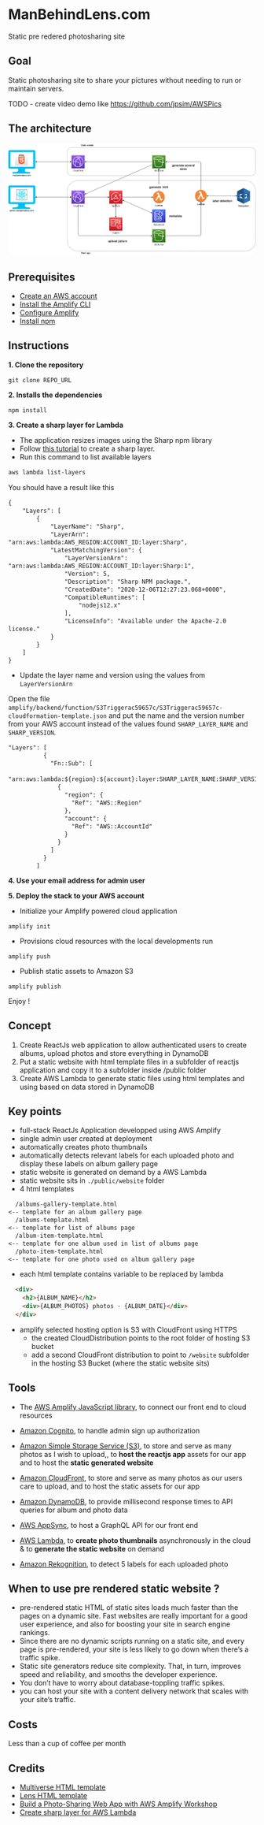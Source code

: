 # ManBehindLens.com

Static pre redered photosharing site

## Goal

Static photosharing site to share your pictures without needing to run or maintain servers.

TODO - create video demo like https://github.com/jpsim/AWSPics

## The architecture

![](public/website/assets/img/manbehindlens.png)



## Prerequisites
- [Create an AWS account](https://aws.amazon.com/fr/premiumsupport/knowledge-center/create-and-activate-aws-account/)
- [Install the Amplify CLI](https://docs.amplify.aws/cli/start/install#install-the-amplify-cli)
- [Configure Amplify](https://docs.amplify.aws/cli/start/install#configure-the-amplify-cli)
- [Install npm](https://www.npmjs.com/get-npm)


## Instructions

**1. Clone the repository**

```
git clone REPO_URL
```
**2. Installs the dependencies**
```
npm install
```

**3. Create a sharp layer for Lambda**

- The application resizes images using the Sharp npm library
- Follow [this tutorial](https://aws.amazon.com/blogs/compute/using-lambda-layers-to-simplify-your-development-process) to create a sharp layer.
- Run this command to list available layers
```bash 
aws lambda list-layers
``` 

You should have a result like this 
```
{
    "Layers": [
        {
            "LayerName": "Sharp",
            "LayerArn": "arn:aws:lambda:AWS_REGION:ACCOUNT_ID:layer:Sharp",
            "LatestMatchingVersion": {
                "LayerVersionArn": "arn:aws:lambda:AWS_REGION:ACCOUNT_ID:layer:Sharp:1",
                "Version": 5,
                "Description": "Sharp NPM package.",
                "CreatedDate": "2020-12-06T12:27:23.068+0000",
                "CompatibleRuntimes": [
                    "nodejs12.x"
                ],
                "LicenseInfo": "Available under the Apache-2.0 license."
            }
        }
    ]
}
```

- Update the layer name and version using the values from `LayerVersionArn` 

Open the file `amplify/backend/function/S3Triggerac59657c/S3Triggerac59657c-cloudformation-template.json` and put the name and the version number from your AWS account instead of the values found `SHARP_LAYER_NAME` and `SHARP_VERSION`.
```
"Layers": [
          {
            "Fn::Sub": [
              "arn:aws:lambda:${region}:${account}:layer:SHARP_LAYER_NAME:SHARP_VERSION",
              {
                "region": {
                  "Ref": "AWS::Region"
                },
                "account": {
                  "Ref": "AWS::AccountId"
                }
              }
            ]
          }
        ]
```
**4. Use your email address for admin user**

**5. Deploy the stack to your AWS account**

- Initialize your Amplify powered cloud application

```
amplify init
```
- Provisions cloud resources with the local developments run
```
amplify push
```

- Publish static assets to Amazon S3

```
amplify publish
```
Enjoy !

## Concept

1. Create ReactJs web application to allow authenticated users to create albums, upload photos and store everything in DynamoDB
2. Put a static website with html template files in a subfolder of reactjs application
and copy it to a subfolder inside /public folder
3. Create AWS Lambda to generate static files using html templates and using  based on data stored in DynamoDB




## Key points

  - full-stack ReactJs Application developped using AWS Amplify
  - single admin user created at deployment 
  - automatically creates photo thumbnails
  - automatically detects relevant labels for each uploaded photo and display these labels on album gallery page
  - static website is generated on demand by a AWS Lambda
  - static website sits in `./public/website` folder
  - 4 html templates
  ```
    /albums-gallery-template.html                                       <-- template for an album gallery page
    /albums-template.html                                               <-- template for list of albums page
    /album-item-template.html                                           <-- template for one album used in list of albums page
    /photo-item-template.html                                           <-- template for one photo used on album gallery page
  ```
  - each html template contains variable to be replaced by lambda
  ```html
    <div>
      <h2>{ALBUM_NAME}</h2>
      <div>{ALBUM_PHOTOS} photos · {ALBUM_DATE}</div>
    </div>
  ```
  - amplify selected hosting option is S3 with CloudFront using HTTPS
    - the created CloudDistribution points to the root folder of hosting S3 bucket
    - add a second CloudFront distribution to point to `/website` subfolder in the hosting S3 Bucket (where the static website sits)

 ## Tools

- The  [AWS Amplify JavaScript library](https://docs.amplify.aws/), to connect our front end to cloud resources
- [Amazon Cognito](https://aws.amazon.com/cognito/), to handle admin sign up authorization
- [Amazon Simple Storage Service (S3)](https://aws.amazon.com/s3/), to store and serve as many photos as I wish to upload,, to **host the reactjs app** assets for our app and to host the **static generated website**
- [Amazon CloudFront](https://aws.amazon.com/fr/cloudfront/), to store and serve as many photos as our users care to upload, and to host the static assets for our app

- [Amazon DynamoDB](https://aws.amazon.com/dynamodb/), to provide millisecond response times to API queries for album and photo data
- [AWS AppSync](https://aws.amazon.com/appsync/), to host a GraphQL API for our front end
- [AWS Lambda](https://aws.amazon.com/lambda/), to **create photo thumbnails** asynchronously in the cloud & to **generate the static website** on demand
- [Amazon Rekognition](https://aws.amazon.com/rekognition/), to detect 5 labels for each uploaded photo
   

## When to use pre rendered static website ?

- pre-rendered static HTML of static sites loads much faster than the pages on a dynamic site. Fast websites are really important for a good user experience, and also for boosting your site in search engine rankings.
- Since there are no dynamic scripts running on a static site, and every page is pre-rendered, your site is less likely to go down when there’s a traffic spike.
- Static site generators reduce site complexity. That, in turn, improves speed and reliability, and smooths the developer experience.
- You don’t have to worry about database-toppling traffic spikes.
- you can host your site with a content delivery network that scales with your site’s traffic.


## Costs
Less than a cup of coffee per month



## Credits

- [Multiverse HTML template](https://html5up.net/multiverse)
- [Lens HTML template](https://html5up.net/lens)
- [Build a Photo-Sharing Web App with AWS Amplify Workshop](https://amplify-workshop.go-aws.com/)
- [Create sharp layer for AWS Lambda](https://aws.amazon.com/blogs/compute/using-lambda-layers-to-simplify-your-development-process)

